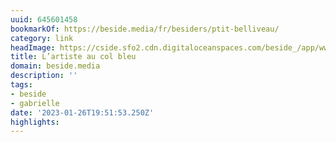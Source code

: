 ```yaml
---
uuid: 645601458
bookmarkOf: https://beside.media/fr/besiders/ptit-belliveau/
category: link
headImage: https://cside.sfo2.cdn.digitaloceanspaces.com/beside_/app/www/2022/11/BESIDE_P_tit-Belliveau-feature2.jpg
title: L’artiste au col bleu
domain: beside.media
description: ''
tags:
- beside
- gabrielle
date: '2023-01-26T19:51:53.250Z'
highlights:
---
```



